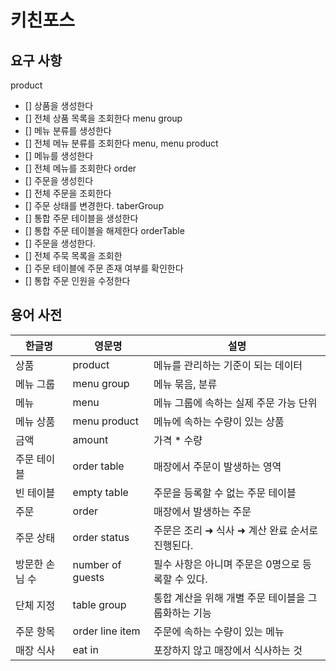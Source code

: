 # 키친포스

## 요구 사항
product
- [] 상품을 생성한다
- [] 전체 상품 목록을 조회한다
menu group
- [] 메뉴 분류를 생성한다
- [] 전체 메뉴 분류를 조회한다
menu, menu product
- [] 메뉴를 생성한다
- [] 전체 메뉴를 조회한다
order
- [] 주문을 생성힌다 
- [] 전체 주문을 조회한다
- [] 주문 상태를 변경한다.
taberGroup
- [] 통합 주문 테이블을 생성한다
- [] 통합 주문 테이블을 해제한다
orderTable
- [] 주문을 생성한다.
- [] 전체 주묵 목록을 조회한 
- [] 주문 테이블에 주문 존재 여부를 확인한다
- [] 통합 주문 인원을 수정한다
## 용어 사전

| 한글명 | 영문명 | 설명 |
| --- | --- | --- |
| 상품 | product | 메뉴를 관리하는 기준이 되는 데이터 |
| 메뉴 그룹 | menu group | 메뉴 묶음, 분류 |
| 메뉴 | menu | 메뉴 그룹에 속하는 실제 주문 가능 단위 |
| 메뉴 상품 | menu product | 메뉴에 속하는 수량이 있는 상품 |
| 금액 | amount | 가격 * 수량 |
| 주문 테이블 | order table | 매장에서 주문이 발생하는 영역 |
| 빈 테이블 | empty table | 주문을 등록할 수 없는 주문 테이블 |
| 주문 | order | 매장에서 발생하는 주문 |
| 주문 상태 | order status | 주문은 조리 ➜ 식사 ➜ 계산 완료 순서로 진행된다. |
| 방문한 손님 수 | number of guests | 필수 사항은 아니며 주문은 0명으로 등록할 수 있다. |
| 단체 지정 | table group | 통합 계산을 위해 개별 주문 테이블을 그룹화하는 기능 |
| 주문 항목 | order line item | 주문에 속하는 수량이 있는 메뉴 |
| 매장 식사 | eat in | 포장하지 않고 매장에서 식사하는 것 |
